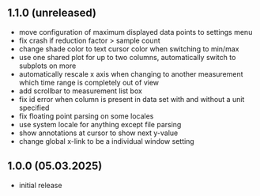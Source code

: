 ## 1.1.0 (unreleased)
* move configuration of maximum displayed data points to settings menu
* fix crash if reduction factor > sample count
* change shade color to text cursor color when switching to min/max
* use one shared plot for up to two columns, automatically switch to subplots on more
* automatically rescale x axis when changing to another measurement which time range is completely out of view
* add scrollbar to measurement list box
* fix id error when column is present in data set with and without a unit specified
* fix floating point parsing on some locales
* use system locale for anything except file parsing
* show annotations at cursor to show next y-value
* change global x-link to be a individual window setting

## 1.0.0 (05.03.2025)
* initial release